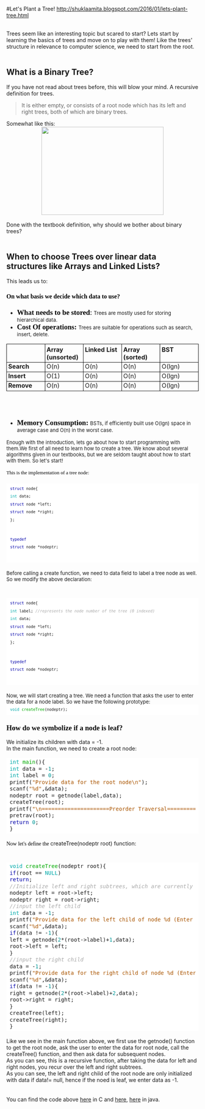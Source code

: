#Let's Plant a Tree!
http://shuklaamita.blogspot.com/2016/01/lets-plant-tree.html

<div dir="ltr" style="text-align: left;" trbidi="on">
<div dir="ltr" style="text-align: left;" trbidi="on">
<div dir="ltr" style="text-align: left;" trbidi="on">
<div dir="ltr" trbidi="on">
<div class="separator" style="clear: both; text-align: center;">
<a href="http://4.bp.blogspot.com/-ajriRld_14w/VoqIpnNSJCI/AAAAAAAAAsw/FDBRk_-CLXw/s1600/1ff9c42b-52ba-429d-aaaf-f0c06bc1e894.jpg" imageanchor="1" style="margin-left: 1em; margin-right: 1em;"><img border="0" height="320" src="http://4.bp.blogspot.com/-ajriRld_14w/VoqIpnNSJCI/AAAAAAAAAsw/FDBRk_-CLXw/s320/1ff9c42b-52ba-429d-aaaf-f0c06bc1e894.jpg" style="display: none;" width="299" /></a></div>
<br />
Trees seem like an interesting topic but scared to start? Lets start by learning the basics of trees and move on to play with them! Like the trees' structure in relevance to computer science, we need to start from the root.<br />
<div>
<br /></div>
<h2 style="text-align: left;">
What is a Binary Tree?</h2>
<div>
If you have not read about trees before, this will blow your mind. A recursive definition for trees.</div>
<blockquote class="tr_bq">
It is either empty, or consists of a root node which has its left and right trees, both of which are binary trees.</blockquote>
Somewhat like this:<br />
<div class="separator" style="clear: both; text-align: center;">
<a href="http://www.sqa.org.uk/e-learning/LinkedDS04CD/images/pic026.jpg" imageanchor="1" style="margin-left: 1em; margin-right: 1em;"><img border="0" src="http://www.sqa.org.uk/e-learning/LinkedDS04CD/images/pic026.jpg" height="231" width="320" /></a></div>
<br />
Done with the textbook definition, why should we bother about binary trees?<br />
<br />
<h2 style="text-align: left;">
When to choose Trees over linear data structures like Arrays and Linked Lists?</h2>
<div>
This leads us to:</div>
<h3 class="western" style="orphans: 1; text-align: left;">
<span style="font-variant: normal;"><span style="color: black;"><span style="font-family: &quot;times new roman&quot;;"><span style="font-size: medium;"><span style="font-style: normal;">On
what basis we decide which data to use?</span></span></span></span></span></h3>
<h3>
 
 
 



<ul style="text-align: left;">
<li><div style="orphans: 1;">
<span style="color: black;"><span style="font-family: &quot;times new roman&quot;;"><span style="font-size: 14pt;">What
 needs to be stored</span><span style="font-weight: normal;"><span style="font-size: 14pt;">:&nbsp;</span></span></span></span><span style="font-weight: normal;"><span style="font-size: small;">Trees are mostly used for storing hierarchical data.</span></span></div>
</li>
<li><div style="orphans: 1; text-align: left;">
<span style="color: black;"><span style="font-family: &quot;times new roman&quot;;"><span style="font-size: 14pt;">Cost
 Of operations:&nbsp;</span></span></span><span style="font-weight: normal;"><span style="font-size: small;">Trees are suitable for operations such as search, insert, delete.</span></span></div>
</li>
</ul>
<table cellpadding="4" cellspacing="0" style="width: 100%px;">
 <colgroup><col width="51*"></col>
 <col width="51*"></col>
 <col width="51*"></col>
 <col width="51*"></col>
 <col width="51*"></col>
 </colgroup><tbody>
<tr valign="top">
  <td style="border-bottom: 1px solid #000000; border-left: 1px solid #000000; border-right: none; border-top: 1px solid #000000; padding-bottom: 0.1cm; padding-left: 0.1cm; padding-right: 0cm; padding-top: 0.1cm;" width="20%"><div align="left">
<br /></div>
</td>
  <td style="border-bottom: 1px solid #000000; border-left: 1px solid #000000; border-right: none; border-top: 1px solid #000000; padding-bottom: 0.1cm; padding-left: 0.1cm; padding-right: 0cm; padding-top: 0.1cm;" width="20%"><div align="left">
<b>Array (unsorted)</b></div>
</td>
  <td style="border-bottom: 1px solid #000000; border-left: 1px solid #000000; border-right: none; border-top: 1px solid #000000; padding-bottom: 0.1cm; padding-left: 0.1cm; padding-right: 0cm; padding-top: 0.1cm;" width="20%"><div align="left">
<b>Linked List</b></div>
</td>
  <td style="border-bottom: 1px solid #000000; border-left: 1px solid #000000; border-right: none; border-top: 1px solid #000000; padding-bottom: 0.1cm; padding-left: 0.1cm; padding-right: 0cm; padding-top: 0.1cm;" width="20%"><div align="left">
<b>Array (sorted)</b></div>
</td>
  <td style="border: 1px solid #000000; padding: 0.1cm;" width="20%"><div align="left">
<b>BST</b></div>
</td>
 </tr>
<tr valign="top">
  <td style="border-bottom: 1px solid #000000; border-left: 1px solid #000000; border-right: none; border-top: none; padding-bottom: 0.1cm; padding-left: 0.1cm; padding-right: 0cm; padding-top: 0cm;" width="20%"><div align="left">
<b>Search</b></div>
</td>
  <td style="border-bottom: 1px solid #000000; border-left: 1px solid #000000; border-right: none; border-top: none; padding-bottom: 0.1cm; padding-left: 0.1cm; padding-right: 0cm; padding-top: 0cm;" width="20%"><div align="left">
O(n)</div>
</td>
  <td style="border-bottom: 1px solid #000000; border-left: 1px solid #000000; border-right: none; border-top: none; padding-bottom: 0.1cm; padding-left: 0.1cm; padding-right: 0cm; padding-top: 0cm;" width="20%"><div align="left">
O(n)</div>
</td>
  <td style="border-bottom: 1px solid #000000; border-left: 1px solid #000000; border-right: none; border-top: none; padding-bottom: 0.1cm; padding-left: 0.1cm; padding-right: 0cm; padding-top: 0cm;" width="20%"><div align="left">
O(n)</div>
</td>
  <td style="border-bottom: 1px solid #000000; border-left: 1px solid #000000; border-right: 1px solid #000000; border-top: none; padding-bottom: 0.1cm; padding-left: 0.1cm; padding-right: 0.1cm; padding-top: 0cm;" width="20%"><div align="left">
O(lgn)</div>
</td>
 </tr>
<tr valign="top">
  <td style="border-bottom: 1px solid #000000; border-left: 1px solid #000000; border-right: none; border-top: none; padding-bottom: 0.1cm; padding-left: 0.1cm; padding-right: 0cm; padding-top: 0cm;" width="20%"><div align="left">
<b>Insert</b></div>
</td>
  <td style="border-bottom: 1px solid #000000; border-left: 1px solid #000000; border-right: none; border-top: none; padding-bottom: 0.1cm; padding-left: 0.1cm; padding-right: 0cm; padding-top: 0cm;" width="20%"><div align="left">
O(1)</div>
</td>
  <td style="border-bottom: 1px solid #000000; border-left: 1px solid #000000; border-right: none; border-top: none; padding-bottom: 0.1cm; padding-left: 0.1cm; padding-right: 0cm; padding-top: 0cm;" width="20%"><div align="left">
O(n)</div>
</td>
  <td style="border-bottom: 1px solid #000000; border-left: 1px solid #000000; border-right: none; border-top: none; padding-bottom: 0.1cm; padding-left: 0.1cm; padding-right: 0cm; padding-top: 0cm;" width="20%"><div align="left">
O(n)</div>
</td>
  <td style="border-bottom: 1px solid #000000; border-left: 1px solid #000000; border-right: 1px solid #000000; border-top: none; padding-bottom: 0.1cm; padding-left: 0.1cm; padding-right: 0.1cm; padding-top: 0cm;" width="20%"><div align="left">
O(lgn)</div>
</td>
 </tr>
<tr valign="top">
  <td style="border-bottom: 1px solid #000000; border-left: 1px solid #000000; border-right: none; border-top: none; padding-bottom: 0.1cm; padding-left: 0.1cm; padding-right: 0cm; padding-top: 0cm;" width="20%"><div align="left">
<b>Remove</b></div>
</td>
  <td style="border-bottom: 1px solid #000000; border-left: 1px solid #000000; border-right: none; border-top: none; padding-bottom: 0.1cm; padding-left: 0.1cm; padding-right: 0cm; padding-top: 0cm;" width="20%"><div align="left">
O(n)</div>
</td>
  <td style="border-bottom: 1px solid #000000; border-left: 1px solid #000000; border-right: none; border-top: none; padding-bottom: 0.1cm; padding-left: 0.1cm; padding-right: 0cm; padding-top: 0cm;" width="20%"><div align="left">
O(n)</div>
</td>
  <td style="border-bottom: 1px solid #000000; border-left: 1px solid #000000; border-right: none; border-top: none; padding-bottom: 0.1cm; padding-left: 0.1cm; padding-right: 0cm; padding-top: 0cm;" width="20%"><div align="left">
O(n)</div>
</td>
  <td style="border-bottom: 1px solid #000000; border-left: 1px solid #000000; border-right: 1px solid #000000; border-top: none; padding-bottom: 0.1cm; padding-left: 0.1cm; padding-right: 0.1cm; padding-top: 0cm;" width="20%"><div align="left">
O(lgn)</div>
</td>
 </tr>
</tbody></table>
<div align="left" style="orphans: 1;">
<br />
<br /></div>
<ul style="text-align: left;">
<li><div style="orphans: 1;">
<span style="color: black;"><span style="font-family: &quot;times new roman&quot;;"><span style="font-size: 14pt;">Memory
 Consumption:<span style="font-weight: normal;">&nbsp;</span></span></span></span><span style="font-weight: normal;"><span style="font-size: small;">BSTs, if efficiently built use O(lgn) space in average case and O(n) in the worst case.</span></span></div>
</li>
</ul>
<div style="text-align: left;">
<span style="font-size: small;"><span style="font-weight: normal;">Enough with the introduction, lets go about how to start programming with them.</span><span style="font-weight: normal;">We first of all need to learn how to create a tree. We know about several algorithms given in our textbooks, but we are seldom taught about how to start with them. So let's start!</span></span></div>
<div style="orphans: 1; text-align: left;">
<span style="color: black;"><span style="font-family: &quot;times new roman&quot;;"><span style="font-size: small; font-weight: normal;"><br /></span></span></span></div>
<div align="left" style="orphans: 1;">
<span style="color: black;"><span style="font-family: &quot;times new roman&quot;;"><span style="font-size: small; font-weight: normal;">This
is the implementation of a tree node:</span></span></span><br />
<!-- HTML generated using hilite.me --><br />
<div style="background: #ffffff; border-width: .1em .1em .1em .8em; border: none; overflow: auto; padding: .2em .6em; width: auto;">
<pre style="line-height: 125%; margin: 0;"><span style="font-size: small;"><span style="font-weight: normal;"><span style="color: #0000aa;">struct</span> node{
<span style="color: #00aaaa;">int</span> data;
<span style="color: #0000aa;">struct</span> node *left;
<span style="color: #0000aa;">struct</span> node *right;
};

<span style="color: #0000aa;">typedef</span> <span style="color: #0000aa;">struct</span> node *nodeptr;</span>
</span></pre>
</div>
<br /></div>
<div align="left" style="orphans: 1;">
<span style="font-weight: normal;"><span style="font-size: small;">Before calling a create function, we need to data field to label a tree node as well. So we modify the above declaration:</span></span><br />
<span style="color: black;"><span style="font-family: &quot;times new roman&quot;;"><span style="font-size: 14pt;"><span style="font-weight: normal;"><br /></span></span></span></span>
<br />
<div style="background: #ffffff; border-width: .1em .1em .1em .8em; border: none; overflow: auto; padding: .2em .6em; width: auto;">
<pre style="line-height: 125%; margin: 0;"><span style="font-size: small; font-weight: normal;"><span style="color: #0000aa;">struct</span> node{
<span style="color: #00aaaa;">int</span> label; <span style="color: #aaaaaa; font-style: italic;">//represents the node number of the tree (0 indexed)</span>
<span style="color: #00aaaa;">int</span> data;
<span style="color: #0000aa;">struct</span> node *left;
<span style="color: #0000aa;">struct</span> node *right;
};

<span style="color: #0000aa;">typedef</span> <span style="color: #0000aa;">struct</span> node *nodeptr;
</span></pre>
</div>
</div>
<div align="left" style="orphans: 1;">
<br /></div>
<div align="left" style="orphans: 1;">
<span style="font-weight: normal;"><span style="font-size: small;">Now, we will start creating a tree. We need a function that asks the user to enter the data for a node label. So we have the following prototype:</span></span></div>
<div align="left" style="orphans: 1;">
<div style="background: #ffffff; border-width: .1em .1em .1em .8em; border: none; overflow: auto; padding: .2em .6em; width: auto;">
<pre style="line-height: 125%; margin: 0;"><span style="font-size: small; font-weight: normal;"><span style="color: #00aaaa;">void</span> <span style="color: #00aa00;">createTree</span>(nodeptr);</span></pre>
</div>
</div>
</h3>
<h3 style="orphans: 1; text-align: left;">
<span style="color: black;"><span style="font-family: &quot;times new roman&quot;;"><span style="font-size: 14pt;">How
do we symbolize if a node is leaf?</span></span></span></h3>
<div style="text-align: left;">
We initialize its children with data = -1.</div>
In the main function, we need to create a root node:<br />
<div align="left" style="orphans: 1;">
<br />
<div style="background: #ffffff; border-width: .1em .1em .1em .8em; border: none; overflow: auto; padding: .2em .6em; width: auto;">
<pre style="line-height: 125%; margin: 0;"><span style="color: #00aaaa;">int</span> <span style="color: #00aa00;">main</span>(){
<span style="color: #00aaaa;">int</span> data = -<span style="color: #009999;">1</span>;
<span style="color: #00aaaa;">int</span> label = <span style="color: #009999;">0</span>;
printf(<span style="color: #aa5500;">"Provide data for the root node\n"</span>);
scanf(<span style="color: #aa5500;">"%d"</span>,&amp;data);
nodeptr root = getnode(label,data);
createTree(root);
printf(<span style="color: #aa5500;">"\n=====================Preorder Traversal====================\n"</span>);
pretrav(root);
<span style="color: #0000aa;">return</span> <span style="color: #009999;">0</span>;
}
</pre>
</div>
</div>
<div align="left" style="orphans: 1;">
<br /></div>
<div align="left" style="orphans: 1;">
<span style="color: black;"><span style="font-family: &quot;times new roman&quot;;"><span style="font-weight: normal;">Now
let's define the&nbsp;</span></span></span><span style="line-height: 16.25px;">createTree(nodeptr root)</span>&nbsp;function:
<!-- HTML generated using hilite.me --><br />
<span style="font-size: 14pt;"><br /></span>
<br />
<div style="background: #ffffff; border-width: .1em .1em .1em .8em; border: none; overflow: auto; padding: .2em .6em; width: auto;">
<pre style="line-height: 125%; margin: 0;"><span style="color: #00aaaa;">void</span> <span style="color: #00aa00;">createTree</span>(nodeptr root){
<span style="color: #0000aa;">if</span>(root == <span style="color: #00aaaa;">NULL</span>)
<span style="color: #0000aa;">return</span>;
<span style="color: #aaaaaa; font-style: italic;">//Initialize left and right subtrees, which are currently null</span>
nodeptr left = root-&gt;left;
nodeptr right = root-&gt;right;
<span style="color: #aaaaaa; font-style: italic;">//input the left child</span>
<span style="color: #00aaaa;">int</span> data = -<span style="color: #009999;">1</span>;
printf(<span style="color: #aa5500;">"Provide data for the left child of node %d (Enter -1 if current node is leaf)\n"</span>,root-&gt;label);
scanf(<span style="color: #aa5500;">"%d"</span>,&amp;data);
<span style="color: #0000aa;">if</span>(data != -<span style="color: #009999;">1</span>){
left = getnode(<span style="color: #009999;">2</span>*(root-&gt;label)+<span style="color: #009999;">1</span>,data);
root-&gt;left = left;
}
<span style="color: #aaaaaa; font-style: italic;">//input the right child</span>
data = -<span style="color: #009999;">1</span>;
printf(<span style="color: #aa5500;">"Provide data for the right child of node %d (Enter -1 if current node is leaf)\n"</span>,root-&gt;label);
scanf(<span style="color: #aa5500;">"%d"</span>,&amp;data);
<span style="color: #0000aa;">if</span>(data != -<span style="color: #009999;">1</span>){
right = getnode(<span style="color: #009999;">2</span>*(root-&gt;label)+<span style="color: #009999;">2</span>,data);
root-&gt;right = right;
}
createTree(left);
createTree(right);
}
</pre>
</div>
</div>
<div align="left" style="orphans: 1;">
<br /></div>
Like we see in the main function above, we first use the getnode() function to get the root node, ask the user to enter the data for root node, call the createTree() function, and then ask data for subsequent nodes.<br />
<div align="left" style="orphans: 1;">
As
you can see, this is a recursive function, after taking the data for
left and right nodes, you recur over the left and right subtrees.</div>
</div>
</div>
</div>
<div align="left" style="orphans: 1;">
As
you can see, the left and right child of the root node are only
initialized with data if data!= null, hence if the noed is leaf, we
enter data as -1.<br />
<br />
<br />
You can find the code above&nbsp;<a href="https://github.com/amita-shukla/programs/blob/master/TreeCreate.c" target="_blank">here</a>&nbsp;in C and&nbsp;<a href="https://github.com/amita-shukla/programs/blob/master/TreeNode.java" target="_blank">here</a>,&nbsp;<a href="https://github.com/amita-shukla/programs/blob/master/Tree.java" target="_blank">here</a>&nbsp;in java.</div>
</div>
